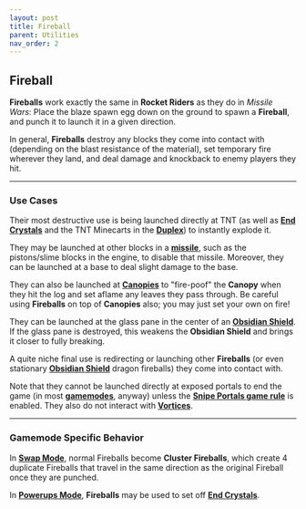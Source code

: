 ```yaml
---
layout: post
title: Fireball
parent: Utilities
nav_order: 2
---
```

**Fireball**
---

**Fireballs** work exactly the same in **Rocket Riders** as they do in *Missile Wars*: Place the blaze spawn egg down on the ground to spawn a **Fireball**, and punch it to launch it in a given direction.

In general, **Fireballs** destroy any blocks they come into contact with (depending on the blast resistance of the material), set temporary fire wherever they land, and deal damage and knockback to enemy players they hit.

---
### Use Cases

Their most destructive use is being launched directly at TNT (as well as **[End Crystals](https://zeroniaserver.github.io/RocketRidersWiki/gamemodes/powerups#objective)** and the TNT Minecarts in the **[Duplex](https://zeroniaserver.github.io/RocketRidersWiki/missiles/special/duplex)**) to instantly explode it.

They may be launched at other blocks in a **[missile](https://zeroniaserver.github.io/RocketRidersWiki/missiles)**, such as the pistons/slime blocks in the engine, to disable that missile. Moreover, they can be launched at a base to deal slight damage to the base.

They can also be launched at **[Canopies](https://zeroniaserver.github.io/RocketRidersWiki/utilities/canopy)** to "fire-poof" the **Canopy** when they hit the log and set aflame any leaves they pass through. Be careful using **Fireballs** on top of **Canopies** also; you may just set your own on fire!

They can be launched at the glass pane in the center of an **[Obsidian Shield](https://zeroniaserver.github.io/RocketRidersWiki/utilities/obsidian_shield)**. If the glass pane is destroyed, this weakens the **Obsidian Shield** and brings it closer to fully breaking.

A quite niche final use is redirecting or launching other **Fireballs** (or even stationary **[Obsidian Shield](https://zeroniaserver.github.io/RocketRidersWiki/utilities/obsidian_shield)** dragon fireballs) they come into contact with.

Note that they cannot be launched directly at exposed portals to end the game (in most **[gamemodes](https://zeroniaserver.github.io/RocketRidersWiki/gamemodes)**, anyway) unless the **[Snipe Portals game rule](https://zeroniaserver.github.io/RocketRidersWiki/modification_room/game_rules#snipe-portals)** is enabled. They also do not interact with **[Vortices](https://zeroniaserver.github.io/RocketRidersWiki/utilities/vortex)**.

---
### Gamemode Specific Behavior

In **[Swap Mode](https://zeroniaserver.github.io/RocketRidersWiki/gamemodes/swap)**, normal Fireballs become **Cluster Fireballs**, which create 4 duplicate Fireballs that travel in the same direction as the original Fireball once they are punched.

In **[Powerups Mode](https://zeroniaserver.github.io/RocketRidersWiki/gamemodes/powerups)**, **Fireballs** may be used to set off **[End Crystals](https://zeroniaserver.github.io/RocketRidersWiki/gamemodes/powerups#objective)**.
